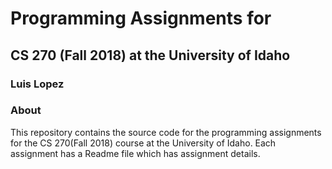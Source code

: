 # Programming Assignments for
## CS 270 (Fall 2018) at the University of Idaho
### Luis Lopez 
### About 
This repository contains the source code for the programming assignments for the CS 270(Fall 2018) course at the University of Idaho. Each assignment has a Readme file which has assignment details. 
